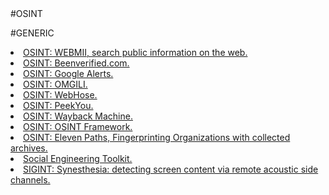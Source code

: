<html>
  <body>
#OSINT

#GENERIC
<li><a href="https://www.webmii.com">OSINT: WEBMII, search public information on the web.</a></li>
<li><a href="https://www.beenverified.com">OSINT: Beenverified.com.</a></li>
<li><a href="https://www.google.com/alerts">OSINT: Google Alerts.</a></li>
<li><a href="http://omgili.com/">OSINT: OMGILI.</a></li>
<li><a href="https://webhose.io/">OSINT: WebHose.</a></li>
<li><a href="https://peekyou.com">OSINT: PeekYou.</a></li>
<li><a href="http://web.archive.org/">OSINT: Wayback Machine.</a></li>
<li><a href="https://osintframework.com/">OSINT: OSINT Framework.</a></li>
<li><a href="https://www.elevenpaths.com/labstools/foca/index.html">OSINT: Eleven Paths, Fingerprinting Organizations with collected archives.</A></li>
		<li><a href="https://github.com/trustedsec/social-engineer-toolkit">Social Engineering Toolkit.</a></li>		
    <li><a href="https://www.cs.tau.ac.il/~tromer/synesthesia/synesthesia.pdf">SIGINT: Synesthesia: detecting screen content via remote acoustic side channels.</a></li>
</body>
</html>
